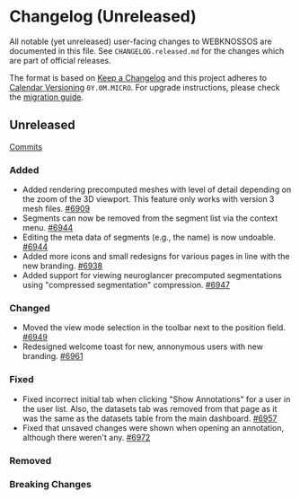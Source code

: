 # Changelog (Unreleased)

All notable (yet unreleased) user-facing changes to WEBKNOSSOS are documented in this file.
See `CHANGELOG.released.md` for the changes which are part of official releases.

The format is based on [Keep a Changelog](http://keepachangelog.com/en/1.0.0/)
and this project adheres to [Calendar Versioning](http://calver.org/) `0Y.0M.MICRO`.
For upgrade instructions, please check the [migration guide](MIGRATIONS.released.md).

## Unreleased
[Commits](https://github.com/scalableminds/webknossos/compare/23.04.1...HEAD)

### Added
- Added rendering precomputed meshes with level of detail depending on the zoom of the 3D viewport. This feature only works with version 3 mesh files. [#6909](https://github.com/scalableminds/webknossos/pull/6909)
- Segments can now be removed from the segment list via the context menu. [#6944](https://github.com/scalableminds/webknossos/pull/6944)
- Editing the meta data of segments (e.g., the name) is now undoable. [#6944](https://github.com/scalableminds/webknossos/pull/6944)
- Added more icons and small redesigns for various pages in line with the new branding. [#6938](https://github.com/scalableminds/webknossos/pull/6938)
- Added support for viewing neuroglancer precomputed segmentations using "compressed segmentation" compression. [#6947](https://github.com/scalableminds/webknossos/pull/6947)

### Changed
- Moved the view mode selection in the toolbar next to the position field. [#6949](https://github.com/scalableminds/webknossos/pull/6949)
- Redesigned welcome toast for new, annonymous users with new branding. [#6961](https://github.com/scalableminds/webknossos/pull/6961)

### Fixed
- Fixed incorrect initial tab when clicking "Show Annotations" for a user in the user list. Also, the datasets tab was removed from that page as it was the same as the datasets table from the main dashboard. [#6957](https://github.com/scalableminds/webknossos/pull/6957)
- Fixed that unsaved changes were shown when opening an annotation, although there weren't any. [#6972](https://github.com/scalableminds/webknossos/pull/6972)

### Removed

### Breaking Changes
